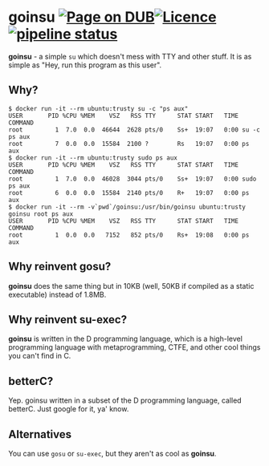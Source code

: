 goinsu [![Page on DUB](https://img.shields.io/dub/v/goinsu.svg)](http://code.dlang.org/packages/goinsu)[![Licence](https://img.shields.io/dub/l/goinsu.svg)]()[![pipeline status](https://gitlab.com/ohboi/goinsu/badges/master/pipeline.svg)](https://gitlab.com/ohboi/goinsu/pipelines)
=============

**goinsu** - a simple `su` which doesn't mess with TTY and other stuff. It is as simple as "Hey, run this program as this user".

## Why?
```
$ docker run -it --rm ubuntu:trusty su -c "ps aux"
USER       PID %CPU %MEM    VSZ   RSS TTY      STAT START   TIME COMMAND
root         1  7.0  0.0  46644  2628 pts/0    Ss+  19:07   0:00 su -c ps aux
root         7  0.0  0.0  15584  2100 ?        Rs   19:07   0:00 ps aux
$ docker run -it --rm ubuntu:trusty sudo ps aux
USER       PID %CPU %MEM    VSZ   RSS TTY      STAT START   TIME COMMAND
root         1  7.0  0.0  46028  3044 pts/0    Ss+  19:07   0:00 sudo ps aux
root         6  0.0  0.0  15584  2140 pts/0    R+   19:07   0:00 ps aux
$ docker run -it --rm -v`pwd`/goinsu:/usr/bin/goinsu ubuntu:trusty goinsu root ps aux
USER       PID %CPU %MEM    VSZ   RSS TTY      STAT START   TIME COMMAND
root         1  0.0  0.0   7152   852 pts/0    Rs+  19:08   0:00 ps aux
```

## Why reinvent gosu?
**goinsu** does the same thing but in 10KB (well, 50KB if compiled as a static executable) instead of 1.8MB.

## Why reinvent su-exec?
**goinsu** is written in the D programming language, which is a high-level programming language with metaprogramming, CTFE, and other cool things you can't find in C.

## betterC?

Yep. goinsu written in a subset of the D programming language, called betterC. Just google for it, ya' know.

## Alternatives

You can use `gosu` or `su-exec`, but they aren't as cool as **goinsu**.

